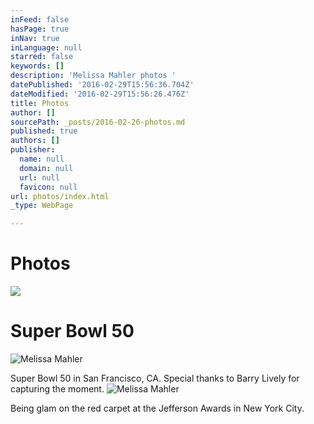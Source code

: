 ```yaml
---
inFeed: false
hasPage: true
inNav: true
inLanguage: null
starred: false
keywords: []
description: 'Melissa Mahler photos '
datePublished: '2016-02-29T15:56:36.704Z'
dateModified: '2016-02-29T15:56:26.476Z'
title: Photos
author: []
sourcePath: _posts/2016-02-26-photos.md
published: true
authors: []
publisher:
  name: null
  domain: null
  url: null
  favicon: null
url: photos/index.html
_type: WebPage

---
```

# Photos
![](https://the-grid-user-content.s3-us-west-2.amazonaws.com/4f799ef4-86a8-4107-8253-743c0c2990f9.jpg)

# Super Bowl 50
![Melissa Mahler](https://s3-us-west-2.amazonaws.com/the-grid-img/p/c9f313cbb78d791a36fdad0e756f25d1d7f4082f.jpg)

Super Bowl 50 in San Francisco, CA.  Special thanks to Barry Lively for capturing the moment.
![Melissa Mahler](https://s3-us-west-2.amazonaws.com/the-grid-img/p/1d0463f60e717668d2c11450f0aade099a6a4aa0.jpg)

Being glam on the red carpet at the Jefferson Awards in New York City.